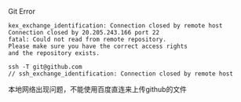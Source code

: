 Git Error

```
kex_exchange_identification: Connection closed by remote host
Connection closed by 20.205.243.166 port 22
fatal: Could not read from remote repository.
Please make sure you have the correct access rights
and the repository exists.
```

```
ssh -T git@github.com
// ssh_exchange_identification: Connection closed by remote host
```

本地网络出现问题，不能使用百度直连来上传github的文件


